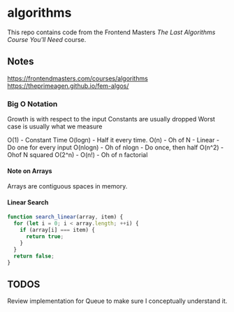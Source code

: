 # algorithms

This repo contains code from the Frontend Masters _The Last Algorithms Course You'll Need_ course.

## Notes

https://frontendmasters.com/courses/algorithms
https://theprimeagen.github.io/fem-algos/

### Big O Notation

Growth is with respect to the input
Constants are usually dropped
Worst case is usually what we measure

O(1) - Constant Time
O(logn) - Half it every time.
O(n) - Oh of N - Linear - Do one for every input
O(nlogn) - Oh of nlogn - Do once, then half
O(n^2) - Ohof N squared
O(2^n) -
O(n!) - Oh of n factorial

#### Note on Arrays

Arrays are contiguous spaces in memory.

#### Linear Search

```js
function search_linear(array, item) {
  for (let i = 0; i < array.length; ++i) {
    if (array[i] === item) {
      return true;
    }
  }
  return false;
}
```

## TODOS

Review implementation for Queue to make sure I conceptually understand it.
